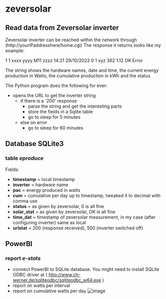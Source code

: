 # zeversolar
## Read data from Zeversolar inverter

Zeversolar inverter can be reached within the network through (http://yourIPaddresshere/home.cgi)
The response it returns looks like my example:
  
1 1 xxxx yyyy M11 zzzz 14:21 29/10/2022 0 1 xyz 362 1.12 OK Error

The string shows the hardware names, date and time, the current energy production in Watts, the cumulative production in kWh and the status
  
The Python program does the following for ever:
- opens the URL to get the inverter string
  - if there is a '200' response
    - parse the string and get the interesting parts
    - store the fields in a Sqlite table
    - go to sleep for 5 minutes
  - else on error
    - go to sleep for 60 minutes
  
## Database SQLite3
### table ***eproduce***
Fields:
- **timestamp**    = local timestamp
- **inverter**     = hardware name
- **pac**          = energy produced in watts
- **cum**          = cumulative per day up to timestamp, tweaked it to decimal with comma use
- **status**       = as given by zeversolar, 0 is all fine
- **solar_stat**   = as given by zeversolar, OK is all fine
- **time_dat**     = timestamp of zeversolar measurement, in my case (after configuring inverter) same as local
- **urlstat**      = 200 (response received), 500 (inverter switched off)

## PowerBI
### report ***e-stats***
- connect PowerBI to SQLite database. You might need to install SQLite ODBC driver at ( http://www.ch-werner.de/sqliteodbc/sqliteodbc_w64.exe )
- report on watts per interval
- report on cumulative watts per day
![image](/eproduces.jpg)

